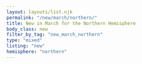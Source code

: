 ```yaml
---
layout: layouts/list.njk
permalink: "/new/march/northern/"
title: New in March for the Northern Hemisphere
body_class: new
filter_by_tag: "new_march_northern"
type: "mixed"
listing: "new"
hemisphere: "northern"
---
```

